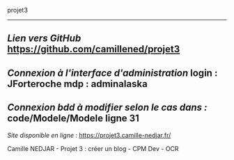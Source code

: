 projet3

----------
*Lien vers GitHub*
https://github.com/camillened/projet3
----------
*Connexion à l'interface d'administration*
login : JForteroche
mdp : adminalaska
----------
*Connexion bdd à modifier selon le cas dans :*
code/Modele/Modele ligne 31
----------
*Site disponible en ligne :*
https://projet3.camille-nedjar.fr/

Camille NEDJAR - Projet 3 : créer un blog - CPM Dev - OCR
